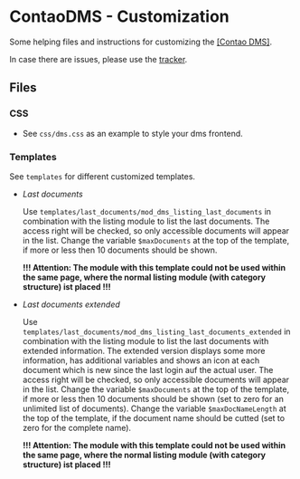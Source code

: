 ContaoDMS - Customization
=========================

Some helping files and instructions for customizing the [[Contao DMS]](https://github.com/ContaoDMS/dms).

In case there are issues, please use the [tracker](https://github.com/ContaoDMS/customization/issues).


Files
-----

### CSS

- See `css/dms.css` as an example to style your dms frontend.

### Templates

See `templates` for different customized templates.

- _Last documents_

	Use `templates/last_documents/mod_dms_listing_last_documents` in combination with the listing module to list the last documents.
	The access right will be checked, so only accessible documents will appear in the list.
	Change the variable `$maxDocuments` at the top of the template, if more or less then 10 documents should be shown.

	**!!! Attention: The module with this template could not be used within the same page, where the normal listing module (with category structure) ist placed !!!**

- _Last documents extended_

	Use `templates/last_documents/mod_dms_listing_last_documents_extended` in combination with the listing module to list the last documents with extended information.
	The extended version displays some more information, has additional variables and shows an icon at each document which is new since the last login auf the actual user.
	The access right will be checked, so only accessible documents will appear in the list.
	Change the variable `$maxDocuments` at the top of the template, if more or less then 10 documents should be shown (set to zero for an unlimited list of documents).
	Change the variable `$maxDocNameLength` at the top of the template, if the document name should be cutted (set to zero for the complete name).

	**!!! Attention: The module with this template could not be used within the same page, where the normal listing module (with category structure) ist placed !!!**
